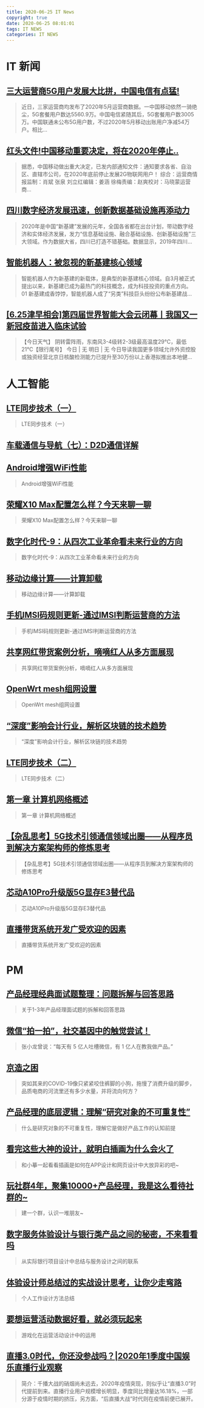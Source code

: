 ```yaml
---
title: 2020-06-25 IT News
copyright: true
date: 2020-06-25 08:01:01
tags: IT NEWS
categories: IT NEWS
---
```

# IT 新闻 
 ## [三大运营商5G用户发展大比拼，中国电信有点猛!](http://mp.weixin.qq.com/s?src=11&timestamp=1593041405&ver=2421&signature=0yvgfHQTwFPNFDeH8Mg8S7UxnYYsaIvQT5QCvMESOmPxHp-AY1ilwfWGq14ptwKUUEhjZfEs5afKNJzDCEUVvqyqwzRhTX4ilAjNOeqhFCApnVOX4AdxHFoqeMcgrK-9&new=1)
 > 近日，三家运营商均发布了2020年5月运营商数据。一中国移动依然一骑绝尘，5G套餐用户数达5560.9万。中国电信紧随其后，5G套餐用户数3005万。中国联通未公布5G用户数，不过2020年5月移动出账用户净减54万户。相比...
 ## [红头文件!中国移动重要决定，将在2020年停止..](http://mp.weixin.qq.com/s?src=11&timestamp=1593041405&ver=2421&signature=CgdYSOvari45Skdr0FLb8pMlP1q7pislhQVRFQcI6-5LS7Pd0mQNfPpZmOxxSA*EYVDHNDB93HhC7m3x0*X7ZRsCMxVUDF3eEe713Ial6xPprTYK*bEeE3PFTbpPNoWu&new=1)
 > 据悉，中国移动做出重大决定，已发内部通知文件：通知要求各省、自治区、直辖市公司，在2020年底前停止发展2G物联网用户！ 综合：运营商情报监制：肖斌 张泉 刘立红编辑：姜涵 徐梅责编：赵爽校对：马晓蒙运营商...
 ## [四川数字经济发展迅速，创新数据基础设施再添动力](http://mp.weixin.qq.com/s?src=11&timestamp=1593041405&ver=2421&signature=7Jp67XgptJJ5XkQWJ*PTgT6J6RWsIVqD0dI*fIldp5SZh7yxAFzDZprNg4vlHfTTQL9fXeKx*Sn3E2Ox9VwGfvJ13OkHVf2AMxtzlxnOvA3TvzRO33YPQu6BBVNYUF2e&new=1)
 > 2020年是中国“新基建”发展的元年，全国各省都在出台计划，带动数字经济和实体经济发展，发力“信息基础设施、融合基础设施、创新基础设施”三大领域。作为数据大省，四川已打造不错基础。数据显示，2019年四川...
 ## [智能机器人：被忽视的新基建核心领域](http://mp.weixin.qq.com/s?src=11&timestamp=1593041405&ver=2421&signature=GivVxtklJwwkpiNok2Ecix*Z0RbF70ZbjeUyB5ttVIdQFqVHu9ieHeubxuam6JQcj8*HlF2ZvKEc*rnrP03x7qwbKNdF*hfQ-8l2wSoQJSNRoIHBCK7gYFj0Naip1QrW&new=1)
 > 智能机器人作为新基建的新载体，是典型的新基建核心领域。自3月被正式提出以来，新基建已成为最热门的科技概念，成为科技投资的重点方向。 01 新基建成香饽饽，智能机器人成了“另类”科技巨头纷纷公布新基建战...
 ## [\[6.25津早相会\]第四届世界智能大会云闭幕丨我国又一新冠疫苗进入临床试验](http://mp.weixin.qq.com/s?src=11&timestamp=1593041405&ver=2421&signature=nfRe2knkyxKcA8PDDlyfW7T*e430Sjfq80DTQO19MA174lduNuorSNDtt-cTx7Km4ZkRlPiFpdSHc4T7OGUl85KQtAMWgjw5*76D7-Yn743MbquK3LkqQUnK7XDAWWrM&new=1)
 > 【今日天气】 阴转雷阵雨，东南风3-4级转2-3级最高温度29℃，最低21℃【限行尾号】 今日 | 无    明日 | 无 今日导读我国更多领域允许外资控股或独资经营北京日核酸检测能力已提升至30万份以上香港拟推出本地健...
# 人工智能 
 ## [LTE同步技术（一）](https://blog.csdn.net/sinat_30815943/article/details/106910719)
 > LTE同步技术（一）
 ## [车载通信与导航（七）：D2D通信详解](https://blog.csdn.net/qq_40851744/article/details/106906287)
 > 
 ## [Android增强WiFi性能](https://blog.csdn.net/lwz622/article/details/106909018)
 > Android增强WiFi性能
 ## [荣耀X10 Max配置怎么样？今天来聊一聊](https://blog.csdn.net/hanniuniu11/article/details/106910383)
 > 荣耀X10 Max配置怎么样？今天来聊一聊
 ## [数字化时代-9：从四次工业革命看未来行业的方向](https://blog.csdn.net/HiWangWenBing/article/details/106750838)
 > 数字化时代-9：从四次工业革命看未来行业的方向
 ## [移动边缘计算——计算卸载](https://blog.csdn.net/jac_chao/article/details/106802142)
 > 移动边缘计算——计算卸载
 ## [手机IMSI码规则更新-通过IMSI判断运营商的方法](https://blog.csdn.net/fanwei4751/article/details/106896446)
 > 手机IMSI码规则更新-通过IMSI判断运营商的方法
 ## [共享网红带货案例分析，嘀嘀红人从多方面展现](https://blog.csdn.net/qyhsyhynq/article/details/106904204)
 > 共享网红带货案例分析，嘀嘀红人从多方面展现
 ## [OpenWrt mesh组网设置](https://blog.csdn.net/opopop880/article/details/106903699)
 > OpenWrt mesh组网设置
 ## [“深度”影响会计行业，解析区块链的技术趋势](https://blog.csdn.net/slivegogo/article/details/106904181)
 > “深度”影响会计行业，解析区块链的技术趋势
 ## [LTE同步技术（二）](https://blog.csdn.net/sinat_30815943/article/details/106910809)
 > LTE同步技术（二）
 ## [第一章 计算机网络概述](https://blog.csdn.net/qq_32285039/article/details/106894821)
 > 第一章 计算机网络概述
 ## [【杂乱思考】5G技术引领通信领域出圈——从程序员到解决方案架构师的修炼思考](https://blog.csdn.net/qq_37225921/article/details/106895285)
 > 【杂乱思考】5G技术引领通信领域出圈——从程序员到解决方案架构师的修炼思考
 ## [芯动A10Pro升级版5G显存E3替代品](https://blog.csdn.net/czr515326/article/details/106901610)
 > 芯动A10Pro升级版5G显存E3替代品
 ## [直播带货系统开发广受欢迎的因素](https://blog.csdn.net/q_2404274722/article/details/106907248)
 > 直播带货系统开发广受欢迎的因素
# PM 
 ## [产品经理经典面试题整理：问题拆解与回答思路](http://www.chanpin100.com/article/111886)
 > 关于1-3年产品经理面试题的拆解和回答思路
 ## [微信“拍一拍”，社交基因中的触觉尝试！](http://www.chanpin100.com/article/112000)
 > 张小龙曾说：“每天有 5 亿人吐槽微信，有 1 亿人在教我做产品。”
 ## [京造之困](http://www.chanpin100.com/article/112007)
 > 突如其来的COVID-19像只紧紧咬住裤脚的小狗，拖慢了消费升级的脚步，品质电商的河流里还有多少水量，并将流向何方？
 ## [产品经理的底层逻辑：理解“研究对象的不可重复性”](http://www.chanpin100.com/article/112010)
 > 什么是研究对象的不可重复性，理解它是做好产品工作的认知前提
 ## [看完这些大神的设计，就明白插画为什么会火了](http://www.chanpin100.com/article/112012)
 > 和小摹一起看看插画是如何在APP设计和网页设计中大放异彩的吧~
 ## [玩社群4年，聚集10000+产品经理，我是这么看待社群的~](http://www.chanpin100.com/article/112013)
 > 建一个群，认识一堆朋友~
 ## [数字服务体验设计与银行类产品之间的秘密，不来看看吗](http://www.chanpin100.com/article/112014)
 > 从实际银行项目设计中总结与服务设计之间的联系
 ## [体验设计师总结过的实战设计思考，让你少走弯路](http://www.chanpin100.com/article/112015)
 > 个人工作设计方法总结
 ## [要想运营活动数据好看，就必须玩起来](http://www.chanpin100.com/article/112016)
 > 游戏化在运营活动设计中的运用
 ## [直播3.0时代，你还没参战吗？|2020年1季度中国娱乐直播行业观察](http://www.chanpin100.com/article/112017)
 > 简介：千播大战的硝烟尚未远去，2020年疫情突现，则似乎让“直播3.0”时代提前到来。直播行业用户规模增长明显，季度同比增量达16.18%，一部分源于疫情时期的挤压，另方面，“后直播大战”时代则在疫情前便已展开。

    